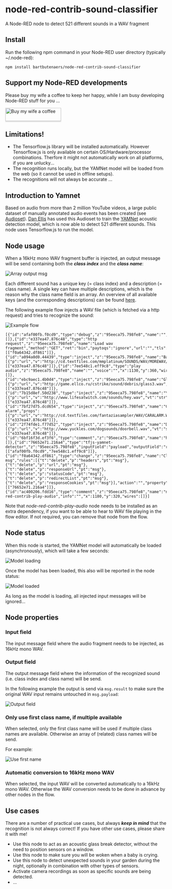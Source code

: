 # node-red-contrib-sound-classifier
A Node-RED node to detect 521 different sounds in a WAV fragment

## Install
Run the following npm command in your Node-RED user directory (typically ~/.node-red):
```
npm install bartbutenaers/node-red-contrib-sound-classifier
```

## Support my Node-RED developments

Please buy my wife a coffee to keep her happy, while I am busy developing Node-RED stuff for you ...

<a href="https://www.buymeacoffee.com/bartbutenaers" target="_blank"><img src="https://www.buymeacoffee.com/assets/img/custom_images/orange_img.png" alt="Buy my wife a coffee" style="height: 41px !important;width: 174px !important;box-shadow: 0px 3px 2px 0px rgba(190, 190, 190, 0.5) !important;-webkit-box-shadow: 0px 3px 2px 0px rgba(190, 190, 190, 0.5) !important;" ></a>

## Limitations!
+ The Tensorflow.js library will be installed automatically. However Tensorflow.js is only available on certain OS/Hardware/processor combinations. Therfore it might not automatically work on all platforms, if you are unlucky...
+ The recognition runs locally, but the YAMNet model will be loaded from the web (so it cannot be used in offline setups).
+ The recognitions will not always be accurate ...

## Introduction to Yamnet
Based on audio from more than 2 million YouTube videos, a large public dataset of manually annotated audio events has been created (see [Audioset](https://research.google.com/audioset/)).  [Dan Ellis](https://github.com/dpwef) has used this Audioset to train the [YAMNet](https://www.tensorflow.org/hub/tutorials/yamnet) acoustic detection model, which is now able to detect 521 different sounds.  This node uses Tensorflow.js to run the model.

## Node usage
When a 16kHz mono WAV fragment buffer is injected, an output message will be send containing both the ***class index*** and the ***class name***:

![Array output msg](https://user-images.githubusercontent.com/14224149/119165425-c1bc4c80-ba5d-11eb-963a-9a6488bfc5c2.png)

Each different sound has a unique key (= class index) and a description (= class name).  A single key can have multiple descriptions, which is the reason why the class name field is an array.  An overview of all available keys (and the corresponding descriptions) can be found [here](https://raw.githubusercontent.com/bartbutenaers/node-red-contrib-sound-classifier/main/class_mapping.js).

The following example flow injects a WAV file (which is fetched via a http request) and tries to recognize the sound:

![Example flow](https://user-images.githubusercontent.com/14224149/119188271-b9bed580-ba7a-11eb-8f31-53ea111ce369.png)

```
[{"id":"afaf00fb.f0cd9","type":"debug","z":"95eeca75.798fe8","name":"","active":true,"tosidebar":true,"console":false,"tostatus":true,"complete":"true","targetType":"full","statusVal":"result.className","statusType":"msg","x":1110,"y":240,"wires":[]},{"id":"e337ea47.876c48","type":"http request","z":"95eeca75.798fe8","name":"Load wav fragment","method":"GET","ret":"bin","paytoqs":"ignore","url":"","tls":"","persist":false,"proxy":"","authType":"","x":530,"y":240,"wires":[["f0a64342.df861"]]},{"id":"a094a0d0.44439","type":"inject","z":"95eeca75.798fe8","name":"Baby","props":[{"p":"url","v":"http://cd.textfiles.com/mmplatinum/SOUNDS/WAV/MOREWAV/BABYCRY2.WAV","vt":"str"}],"repeat":"","crontab":"","once":false,"onceDelay":0.1,"topic":"","x":310,"y":240,"wires":[["e337ea47.876c48"]]},{"id":"7ee548c1.eff9c8","type":"play audio","z":"95eeca75.798fe8","name":"","voice":"","x":1130,"y":360,"wires":[]},{"id":"ebc9aec1.4b0d4","type":"inject","z":"95eeca75.798fe8","name":"Glass","props":[{"p":"url","v":"http://game.ellco.ru/cstrike/sound/debris/glass3.wav","vt":"str"}],"repeat":"","crontab":"","once":false,"onceDelay":0.1,"topic":"","x":310,"y":280,"wires":[["e337ea47.876c48"]]},{"id":"7b15d8ef.50d238","type":"inject","z":"95eeca75.798fe8","name":"Yell","props":[{"p":"url","v":"http://www.lifesatwitch.com/sounds/hey.wav","vt":"str"}],"repeat":"","crontab":"","once":false,"onceDelay":0.1,"topic":"","x":310,"y":320,"wires":[["e337ea47.876c48"]]},{"id":"7bf27d75.dcd654","type":"inject","z":"95eeca75.798fe8","name":"Car alarm","props":[{"p":"url","v":"http://cd.textfiles.com/fantaziasampler/WAV/CARALARM.WAV","vt":"str"}],"repeat":"","crontab":"","once":false,"onceDelay":0.1,"topic":"","x":320,"y":360,"wires":[["e337ea47.876c48"]]},{"id":"2f74fde1.f77d52","type":"inject","z":"95eeca75.798fe8","name":"Doorbell","props":[{"p":"url","v":"http://www.yuckles.com/dogsounds/doorbell.wav","vt":"str"}],"repeat":"","crontab":"","once":false,"onceDelay":0.1,"topic":"","x":320,"y":400,"wires":[["e337ea47.876c48"]]},{"id":"6bf16f3d.ef3f6","type":"comment","z":"95eeca75.798fe8","name":"https://www.findsounds.com/","info":"","x":520,"y":200,"wires":[]},{"id":"76652e71.216a4","type":"tfjs-yamnet-detector","z":"95eeca75.798fe8","inputField":"payload","outputField":"result","inputFieldType":"msg","outputFieldType":"msg","useFirst":true,"autoConversion":true,"name":"","x":920,"y":240,"wires":[["afaf00fb.f0cd9","7ee548c1.eff9c8"]]},{"id":"f0a64342.df861","type":"change","z":"95eeca75.798fe8","name":"Cleanup msg","rules":[{"t":"delete","p":"headers","pt":"msg"},{"t":"delete","p":"url","pt":"msg"},{"t":"delete","p":"responseUrl","pt":"msg"},{"t":"delete","p":"statusCode","pt":"msg"},{"t":"delete","p":"redirectList","pt":"msg"},{"t":"delete","p":"responseCookies","pt":"msg"}],"action":"","property":"","from":"","to":"","reg":false,"x":730,"y":240,"wires":[["76652e71.216a4"]]},{"id":"ac400206.fdd16","type":"comment","z":"95eeca75.798fe8","name":"node-red-contrib-play-audio","info":"","x":1180,"y":320,"wires":[]}]
```
Note that *node-red-contrib-play-audio* node needs to be installed as an extra dependency, if you want to be able to hear to WAV file playing in the flow editor.  If not required, you can remove that node from the flow.

## Node status
When this node is started, the YAMNet model will automatically be loaded (asynchronously), which will take a few seconds:

![Model loading](https://user-images.githubusercontent.com/14224149/119188541-16ba8b80-ba7b-11eb-8e23-250129a55d63.png)

Once the model has been loaded, this also will be reported in the node status:

![Model loaded](https://user-images.githubusercontent.com/14224149/119188442-f25eaf00-ba7a-11eb-917d-4833c55fc76b.png)

As long as the model is loading, all injected input messages will be ignored...

## Node properties

### Input field
The input message field where the audio fragment needs to be injected, as 16kHz mono WAV.
 
### Output field
The output message field where the information of the recognized sound (i.e. class index and class name) will be send.

In the following example the output is send via `msg.result` to make sure the original WAV input remains untouched in `msg.payload`:

![Output field](https://user-images.githubusercontent.com/14224149/119187630-e0c8d780-ba79-11eb-9d84-6e7b000b9ea3.png)

### Only use first class name, if multiple available
When selected, only the first class name will be used if multiple class names are available.  Otherwise an array of (related) class names will be send.

For example:

![Use first name](https://user-images.githubusercontent.com/14224149/119187185-52545600-ba79-11eb-8e89-3bde6bcfcd20.png)

### Automatic conversion to 16kHz mono WAV
When selected, the input WAV will be converted automatically to a 16kHz mono WAV.  Otherwise the WAV conversion needs to be done in advance by other nodes in the flow. 

## Use cases
There are a number of practical use cases, but always ***keep in mind*** that the recognition is not always correct!
If you have other use cases, please share it with me!

+ Use this node to act as an acoustic glass break detector, without the need to position sensors on a window.
+ Use this node to make sure you will be woken when a baby is crying.
+ Use this node to detect unexpected sounds in your garden during the night, optionally in combination with other types of sensors.
+ Activate camera recordings as soon as specific sounds are being detected.
+ ...

